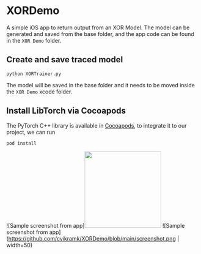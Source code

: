 # XORDemo

A simple iOS app to return output from an XOR Model. The model can be generated and saved from the base folder, and the app code can be found in the `XOR Demo` folder.
## Create and save traced model

```shell
python XORTrainer.py
```
The model will be saved in the base folder and it needs to be moved inside the `XOR Demo` xcode folder.

## Install LibTorch via Cocoapods

The PyTorch C++ library is available in [Cocoapods](https://cocoapods.org/), to integrate it to our project, we can run

```ruby
pod install
```
![Sample screenshot from app]<img src="(https://github.com/cvikramk/XORDemo/blob/main/screenshot.png" width="200"/>
![Sample screenshot from app](https://github.com/cvikramk/XORDemo/blob/main/screenshot.png | width=50)

